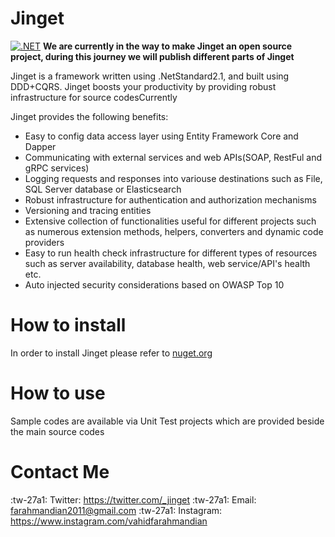 # Jinget
[![.NET](https://github.com/VahidFarahmandian/jinget/actions/workflows/dotnet.yml/badge.svg?branch=main)](https://github.com/VahidFarahmandian/jinget/actions/workflows/dotnet.yml)
**We are currently in the way to make Jinget an open source project, during this journey we will publish different parts of Jinget**

Jinget is a framework written using .NetStandard2.1, and built using DDD+CQRS. Jinget boosts your productivity by providing robust infrastructure for source codesCurrently 

Jinget provides the following benefits:

- Easy to config data access layer using Entity Framework Core and Dapper
- Communicating with external services and web APIs(SOAP, RestFul and gRPC services)
- Logging requests and responses into variouse destinations such as File, SQL Server database or Elasticsearch
- Robust infrastructure for authentication and authorization mechanisms
- Versioning and tracing entities
- Extensive collection of functionalities useful for different projects such as numerous  extension methods, helpers, converters and dynamic code providers
- Easy to run health check infrastructure for different types of resources such as server availability, database health, web service/API's health etc.
- Auto injected security considerations based on OWASP Top 10

# How to install
In order to install Jinget please refer to [nuget.org](https://www.nuget.org/packages/Jinget "nuget.org")

# How to use
Sample codes are available via Unit Test projects which are provided beside the main source codes

# Contact Me
:tw-27a1: Twitter: https://twitter.com/_jinget
:tw-27a1: Email: farahmandian2011@gmail.com
:tw-27a1: Instagram: https://www.instagram.com/vahidfarahmandian

